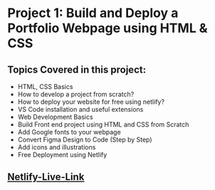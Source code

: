 
# Project 1: Build and Deploy a Portfolio Webpage using HTML & CSS

## Topics Covered in this project:
- HTML, CSS Basics
- How to develop a project from scratch?
- How to deploy your website for free using netlify?
- VS Code installation and useful extensions
- Web Development Basics
- Build Front end project using HTML and CSS from Scratch
- Add Google fonts to your webpage
- Convert Figma Design to Code (Step by Step)
- Add icons and illustrations
- Free Deployment using Netlify

## [Netlify-Live-Link](https://project-01-basicportfoliowebpage.netlify.app/)
